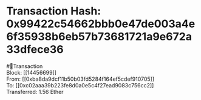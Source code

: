 
Transaction Hash: 0x99422c54662bbb0e47de003a4e6f35938b6eb57b73681721a9e672a33dfece36
====================================================================================
  
#💸Transaction  
Block: [[14456699]]  
From: [[0xba8da9dcf11b50b03fd5284f164ef5cdef910705]]  
To: [[0xc02aaa39b223fe8d0a0e5c4f27ead9083c756cc2]]  
Transferred: 1.56 Ether